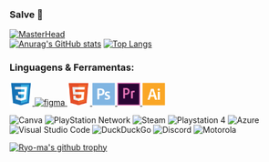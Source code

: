 ### Salve 👋

<!--
**Shyaldir/Shyaldir** is a ✨ _special_ ✨ repository because its `README.md` (this file) appears on your GitHub profile.

Here are some ideas to get you started:

- 🔭 I’m currently working on ...
- 🌱 I’m currently learning ...
- 👯 I’m looking to collaborate on ...
- 🤔 I’m looking for help with ...
- 💬 Ask me about ...
- 📫 How to reach me: ...
- 😄 Pronouns: ...
- ⚡ Fun fact: ...
-->

[![MasterHead](https://64.media.tumblr.com/300ab345cc81a2124f1efd4a41cd39bc/5864b7c9177d9189-92/s640x960/5c314c490c9c8b43f4f48677b40c395ab2fec19c.gif)](https://github.com/Shyaldir)
<br>
[![Anurag's GitHub stats](https://github-readme-stats.vercel.app/api?username=Shyaldir&theme=dracula&count_private=true&show_icons=true)](https://github.com/anuraghazra/github-readme-stats) [![Top Langs](https://github-readme-stats.vercel.app/api/top-langs/?username=Shyaldir&theme=dracula&count_private=true&show_icons=true)](https://github.com/anuraghazra/github-readme-stats)

<h3 align="left">Linguagens & Ferramentas:</h3>
<p align="left"> <a href="https://www.w3schools.com/css/" target="_blank"> <img src="https://raw.githubusercontent.com/devicons/devicon/1119b9f84c0290e0f0b38982099a2bd027a48bf1/icons/css3/css3-original.svg" alt="css3" width="40" height="40"/> </a> <a href="https://www.figma.com/" target="_blank"> <img src="https://www.vectorlogo.zone/logos/figma/figma-icon.svg" alt="figma" width="40" height="40"/> </a> <a href="https://www.w3.org/html/" target="_blank"> <img src="https://raw.githubusercontent.com/devicons/devicon/1119b9f84c0290e0f0b38982099a2bd027a48bf1/icons/html5/html5-original.svg" alt="html5" width="40" height="40"/> </a> <a href="https://www.photoshop.com/en" target="_blank"> <img src="https://raw.githubusercontent.com/devicons/devicon/1119b9f84c0290e0f0b38982099a2bd027a48bf1/icons/photoshop/photoshop-plain.svg" alt="photoshop" width="40" height="40"/> </a> <a href="https://www.adobe.com/br/products/premiere.html" target="_blank"> <img src="https://raw.githubusercontent.com/devicons/devicon/1119b9f84c0290e0f0b38982099a2bd027a48bf1/icons/premierepro/premierepro-original.svg" alt="premierepro" width="40" height="40"/> </a> <a href="https://www.adobe.com/br/products/illustrator.html" target="_blank"> <img src="https://raw.githubusercontent.com/devicons/devicon/1119b9f84c0290e0f0b38982099a2bd027a48bf1/icons/illustrator/illustrator-plain.svg" alt="illustrator" width="40" height="40"/> </a>
  
![Canva](https://img.shields.io/badge/Canva-%2300C4CC.svg?style=for-the-badge&logo=Canva&logoColor=white)
![PlayStation Network](https://img.shields.io/badge/PSN-%230070D1.svg?style=for-the-badge&logo=Playstation&logoColor=white)
![Steam](https://img.shields.io/badge/steam-%23000000.svg?style=for-the-badge&logo=steam&logoColor=white)
![Playstation 4](https://img.shields.io/badge/Playstation%204-003791?style=for-the-badge&logo=playstation-4&logoColor=white)
![Azure](https://img.shields.io/badge/azure-%230072C6.svg?style=for-the-badge&logo=microsoftazure&logoColor=white)
![Visual Studio Code](https://img.shields.io/badge/Visual%20Studio%20Code-0078d7.svg?style=for-the-badge&logo=visual-studio-code&logoColor=white)
![DuckDuckGo](https://img.shields.io/badge/DuckDuckGo-DE5833?style=for-the-badge&logo=DuckDuckGo&logoColor=white)
![Discord](https://img.shields.io/badge/Discord-%235865F2.svg?style=for-the-badge&logo=discord&logoColor=white)
![Motorola](https://img.shields.io/badge/Motorola-%23E1140A.svg?style=for-the-badge&logo=motorola&logoColor=white)
  
[![Ryo-ma's github trophy](https://github-profile-trophy.vercel.app/?username=Shyaldir&theme=onedark)](https://github.com/ryo-ma/github-profile-trophy)
